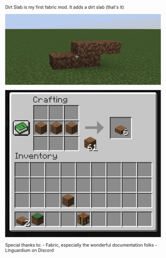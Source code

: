 Dirt Slab is my first fabric mod. It adds a dirt slab (that's it)

![](screenshot.png)

![](recipe.png)

Special thanks to:
    - Fabric, especially the wonderful documentation folks
    - Linguardium on Discord
